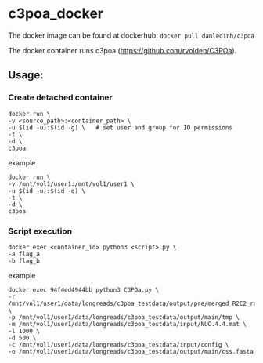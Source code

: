 # c3poa_docker
The docker image can be found at dockerhub: `docker pull danledinh/c3poa`

The docker container runs c3poa (https://github.com/rvolden/C3POa).

## Usage:

### Create detached container
```
docker run \
-v <source_path>:<container_path> \
-u $(id -u):$(id -g) \   # set user and group for IO permissions
-t \
-d \
c3poa
```
example
```
docker run \
-v /mnt/vol1/user1:/mnt/vol1/user1 \
-u $(id -u):$(id -g) \
-t \
-d \
c3poa
```

### Script execution
```
docker exec <container_id> python3 <script>.py \
-a flag_a
-b flag_b
```
example
```
docker exec 94f4ed4944bb python3 C3POa.py \
-r /mnt/vol1/user1/data/longreads/c3poa_testdata/output/pre/merged_R2C2_raw_reads.fastq \
-p /mnt/vol1/user1/data/longreads/c3poa_testdata/output/main/tmp \
-m /mnt/vol1/user1/data/longreads/c3poa_testdata/input/NUC.4.4.mat \
-l 1000 \
-d 500 \
-c /mnt/vol1/user1/data/longreads/c3poa_testdata/input/config \
-o /mnt/vol1/user1/data/longreads/c3poa_testdata/output/main/css.fasta
```
